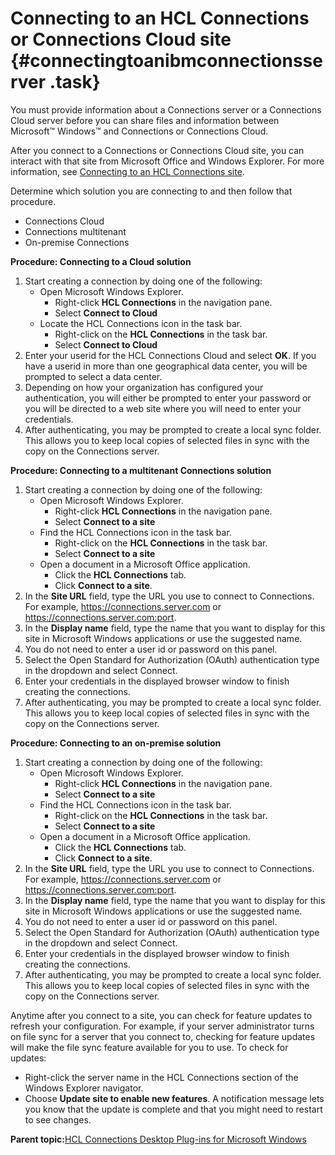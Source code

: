 # Connecting to an HCL Connections or Connections Cloud site {#connectingtoanibmconnectionsserver .task}

You must provide information about a Connections server or a Connections Cloud server before you can share files and information between Microsoft™ Windows™ and Connections or Connections Cloud.

After you connect to a Connections or Connections Cloud site, you can interact with that site from Microsoft Office and Windows Explorer. For more information, see [Connecting to an HCL Connections site](t_ms_plugins_connect.md).

Determine which solution you are connecting to and then follow that procedure.

-   Connections Cloud
-   Connections multitenant
-   On-premise Connections

**Procedure: Connecting to a Cloud solution**

1.  Start creating a connection by doing one of the following:
    -   Open Microsoft Windows Explorer.
        -   Right-click **HCL Connections** in the navigation pane.
        -   Select **Connect to Cloud**
    -   Locate the HCL Connections icon in the task bar.
        -   Right-click on the **HCL Connections** in the task bar.
        -   Select **Connect to Cloud**
2.  Enter your userid for the HCL Connections Cloud and select **OK**. If you have a userid in more than one geographical data center, you will be prompted to select a data center.
3.  Depending on how your organization has configured your authentication, you will either be prompted to enter your password or you will be directed to a web site where you will need to enter your credentials.
4.  After authenticating, you may be prompted to create a local sync folder. This allows you to keep local copies of selected files in sync with the copy on the Connections server.

**Procedure: Connecting to a multitenant Connections solution**

1.  Start creating a connection by doing one of the following:
    -   Open Microsoft Windows Explorer.
        -   Right-click **HCL Connections** in the navigation pane.
        -   Select **Connect to a site**
    -   Find the HCL Connections icon in the task bar.
        -   Right-click on the **HCL Connections** in the task bar.
        -   Select **Connect to a site**
    -   Open a document in a Microsoft Office application.
        -   Click the **HCL Connections** tab.
        -   Click **Connect to a site**.
2.  In the **Site URL** field, type the URL you use to connect to Connections. For example, https://connections.server.com or https://connections.server.com:port.
3.  In the **Display name** field, type the name that you want to display for this site in Microsoft Windows applications or use the suggested name.
4.  You do not need to enter a user id or password on this panel.
5.  Select the Open Standard for Authorization \(OAuth\) authentication type in the dropdown and select Connect.
6.  Enter your credentials in the displayed browser window to finish creating the connections.
7.  After authenticating, you may be prompted to create a local sync folder. This allows you to keep local copies of selected files in sync with the copy on the Connections server.

**Procedure: Connecting to an on-premise solution**

1.  Start creating a connection by doing one of the following:
    -   Open Microsoft Windows Explorer.
        -   Right-click **HCL Connections** in the navigation pane.
        -   Select **Connect to a site**
    -   Find the HCL Connections icon in the task bar.
        -   Right-click on the **HCL Connections** in the task bar.
        -   Select **Connect to a site**
    -   Open a document in a Microsoft Office application.
        -   Click the **HCL Connections** tab.
        -   Click **Connect to a site**.
2.  In the **Site URL** field, type the URL you use to connect to Connections. For example, https://connections.server.com or https://connections.server.com:port.
3.  In the **Display name** field, type the name that you want to display for this site in Microsoft Windows applications or use the suggested name.
4.  You do not need to enter a user id or password on this panel.
5.  Select the Open Standard for Authorization \(OAuth\) authentication type in the dropdown and select Connect.
6.  Enter your credentials in the displayed browser window to finish creating the connections.
7.  After authenticating, you may be prompted to create a local sync folder. This allows you to keep local copies of selected files in sync with the copy on the Connections server.

Anytime after you connect to a site, you can check for feature updates to refresh your configuration. For example, if your server administrator turns on file sync for a server that you connect to, checking for feature updates will make the file sync feature available for you to use. To check for updates:

-   Right-click the server name in the HCL Connections section of the Windows Explorer navigator.
-   Choose **Update site to enable new features**. A notification message lets you know that the update is complete and that you might need to restart to see changes.

**Parent topic:**[HCL Connections Desktop Plug-ins for Microsoft Windows](../../connectors/enduser/c_files_window_install_ovr.md)

